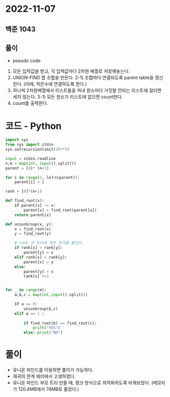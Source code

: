 # 2022-11-07

## 백준 1043

## 풀이
- pseudo code
1) 모든 입력값을 받고, 각 입력값마다 2차원 배열로 저장해놓는다.
2) UNION-FIND 할 조합을 만든다. 
 2-1) 조합마다 연결되도록 parent table을 갱신한다. (이때, 작은수에 연결하도록 한다.)
3) 하나씩 2차원배열에서 리스트들을 꺼내 원소마다 거짓말 안되는 리스트에 걸리면 세지 않는다.
 3-1) 모든 원소가 리스트에 없으면 count한다.
4) count를 출력한다.


# 코드 - Python

```python
import sys
from sys import stdin
sys.setrecursionlimit(10**5)

input = stdin.readline
n,m = map(int, input().split())
parent = [0]* (n+1)

for i in range(1, leㅑn(parent)):
    parent[i] = i

rank = [0]*(n+1)

def find_root(x):
    if parent[x] != x:
        parent[x] = find_root(parent[x])
    return parent[x]

def unionGroup(x, y):
    x = find_root(x)
    y = find_root(y)

    # rank 큰 트리에 작은 트리를 붙인다. 
    if rank[x] > rank[y]:
        parent[y] = x
    elif rank[x] < rank[y]:
        parent[x] = y
    else:
        parent[y] = x
        rank[x] +=1 


for _ in range(m):
    a,b,c = map(int,input().split())

    if a == 0:
        unionGroup(b,c)
    elif a == 1 :
        
        if find_root(b) == find_root(c):
            print("YES")
        else: print("NO")

```

# 풀이

- 유니온 파인드를 이용하면 풀이가 가능하다. 
- 재귀의 한계 에러에서 고생하였다. 
- 유니온 파인드 부모 트리 만들 때, 랭크 방식으로 최적화하도록 바꿔보았다. 
(메모리가 120.4MB에서 74MB로 줄었다.)
